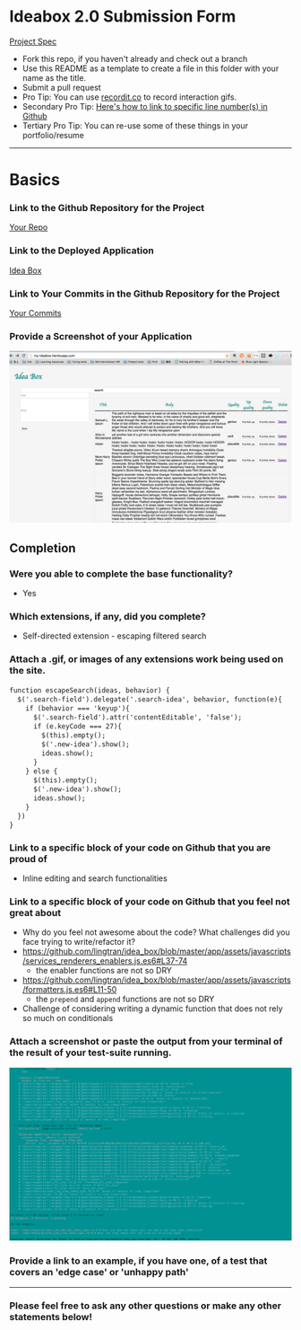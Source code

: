 # Ideabox 2.0 Submission Form
[Project Spec](https://github.com/turingschool/curriculum/blob/master/source/projects/revenge_of_idea_box.markdown)

* Fork this repo, if you haven't already and check out a branch
* Use this README as a template to create a file in this folder with your name as the title.
* Submit a pull request
* Pro Tip: You can use [recordit.co](http://recordit.co/) to record interaction gifs.
* Secondary Pro Tip: [Here's how to link to specific line number(s) in Github](http://stackoverflow.com/questions/23821235/how-to-link-to-specific-line-number-on-github)
* Tertiary Pro Tip: You can re-use some of these things in your portfolio/resume

------

# Basics

### Link to the Github Repository for the Project
[Your Repo](https://github.com/lingtran/idea_box)

### Link to the Deployed Application
[Idea Box](http://my-ideabox.herokuapp.com/)

### Link to Your Commits in the Github Repository for the Project
[Your Commits](https://github.com/lingtran/idea_box/commits/master)

### Provide a Screenshot of your Application
![ling-tran](images/ling-tran.png)

## Completion

### Were you able to complete the base functionality?
* Yes

### Which extensions, if any, did you complete?
* Self-directed extension - escaping filtered search

### Attach a .gif, or images of any extensions work being used on the site.

```
function escapeSearch(ideas, behavior) {
  $('.search-field').delegate('.search-idea', behavior, function(e){
    if (behavior === 'keyup'){
      $('.search-field').attr('contentEditable', 'false');
      if (e.keyCode === 27){
        $(this).empty();
        $('.new-idea').show();
        ideas.show();
      }
    } else {
      $(this).empty();
      $('.new-idea').show();
      ideas.show();
    }
  })
}
```

### Link to a specific block of your code on Github that you are proud of
* Inline editing and search functionalities

### Link to a specific block of your code on Github that you feel not great about
* Why do you feel not awesome about the code? What challenges did you face trying to write/refactor it?
* https://github.com/lingtran/idea_box/blob/master/app/assets/javascripts/services_renderers_enablers.js.es6#L37-74
  - the enabler functions are not so DRY
* https://github.com/lingtran/idea_box/blob/master/app/assets/javascripts/formatters.js.es6#L11-50
  - the ```prepend``` and ```append``` functions are not so DRY
* Challenge of considering writing a dynamic function that does not rely so much on conditionals

### Attach a screenshot or paste the output from your terminal of the result of your test-suite running.
![ling-tran-test](images/ling-tran-test.png)

### Provide a link to an example, if you have one, of a test that covers an 'edge case' or 'unhappy path'

-----

### Please feel free to ask any other questions or make any other statements below!
